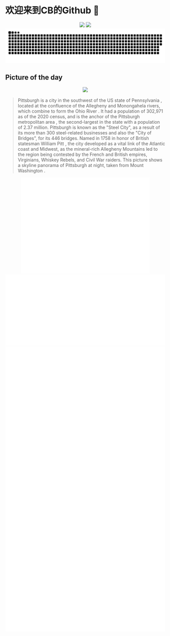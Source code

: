 
# 欢迎来到CB的Github 👋

<div align="center">
  <img height="137px" src="https://github-readme-stats.vercel.app/api?username=SuperCB&show_icons=true&theme=radical" />
  <img height="137px" src="https://github-readme-stats.vercel.app/api/top-langs/?username=SuperCB&hide_title=true&hide_border=true&layout=compact&langs_count=6&text_color=000&icon_color=fff" />
</div>


<div align="center">
    <img src="./contribution-snake/github-contribution-grid-snake.svg" />
</div>



## Picture of the day
<div align="center">
  <img width=400px src="https://upload.wikimedia.org/wikipedia/commons/thumb/b/b6/Pittsburgh_skyline_panorama_at_night.jpg/1508px-Pittsburgh_skyline_panorama_at_night.jpg" />
</div>

>Pittsburgh  is a city in the southwest of the US state of  Pennsylvania , located at the confluence of the  Allegheny  and  Monongahela  rivers, which combine to form the  Ohio River . It had a population of 302,971 as of the 2020 census, and is the anchor of the  Pittsburgh metropolitan area , the second-largest in the state with a population of 2.37 million. Pittsburgh is known as the "Steel City", as a result of its more than 300 steel-related businesses and also the "City of Bridges", for its 446 bridges. Named in 1758 in honor of British statesman  William Pitt , the city developed as a vital link of the Atlantic coast and Midwest, as the mineral-rich Allegheny Mountains led to the region being contested by the French and British empires, Virginians, Whiskey Rebels, and Civil War raiders. This picture shows a skyline panorama of Pittsburgh at night, taken from  Mount Washington .



<div align="center">
  <img height="300px" src="base_metrics.svg" />
  <img  src="metrics.plugin.calendar.full.svg" />
</div>


<div align="center">
  <img  src="plugin_metrics.svg" /> 
</div>
